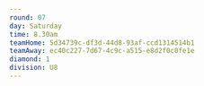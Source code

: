 ```yaml
---
round: 07
day: Saturday
time: 8.30am
teamHome: 5d34739c-df3d-44d8-93af-ccd1314514b1
teamAway: ec40c227-7d67-4c9c-a515-e8d2f0c0fe1e
diamond: 1
division: U8
---
```

